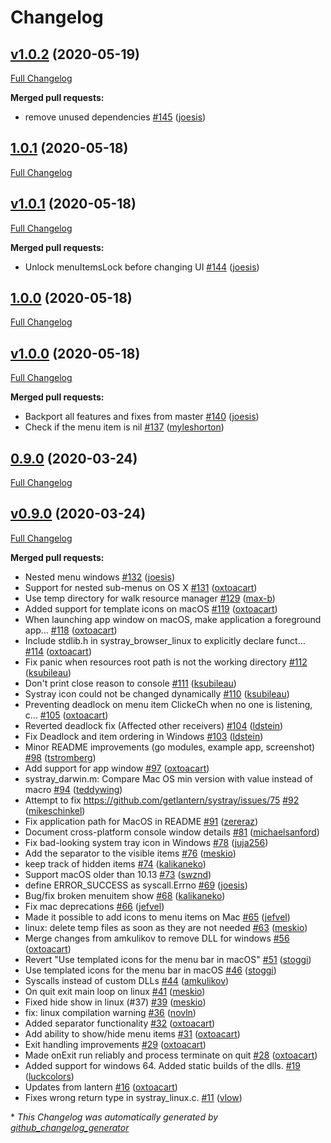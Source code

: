 # Changelog

## [v1.0.2](https://github.com/getlantern/systray/tree/v1.0.2) (2020-05-19)

[Full Changelog](https://github.com/getlantern/systray/compare/1.0.1...v1.0.2)

**Merged pull requests:**

- remove unused dependencies [\#145](https://github.com/getlantern/systray/pull/145) ([joesis](https://github.com/joesis))

## [1.0.1](https://github.com/getlantern/systray/tree/1.0.1) (2020-05-18)

[Full Changelog](https://github.com/getlantern/systray/compare/v1.0.1...1.0.1)

## [v1.0.1](https://github.com/getlantern/systray/tree/v1.0.1) (2020-05-18)

[Full Changelog](https://github.com/getlantern/systray/compare/1.0.0...v1.0.1)

**Merged pull requests:**

- Unlock menuItemsLock before changing UI [\#144](https://github.com/getlantern/systray/pull/144) ([joesis](https://github.com/joesis))

## [1.0.0](https://github.com/getlantern/systray/tree/1.0.0) (2020-05-18)

[Full Changelog](https://github.com/getlantern/systray/compare/v1.0.0...1.0.0)

## [v1.0.0](https://github.com/getlantern/systray/tree/v1.0.0) (2020-05-18)

[Full Changelog](https://github.com/getlantern/systray/compare/0.9.0...v1.0.0)

**Merged pull requests:**

- Backport all features and fixes from master [\#140](https://github.com/getlantern/systray/pull/140) ([joesis](https://github.com/joesis))
- Check if the menu item is nil [\#137](https://github.com/getlantern/systray/pull/137) ([myleshorton](https://github.com/myleshorton))

## [0.9.0](https://github.com/getlantern/systray/tree/0.9.0) (2020-03-24)

[Full Changelog](https://github.com/getlantern/systray/compare/v0.9.0...0.9.0)

## [v0.9.0](https://github.com/getlantern/systray/tree/v0.9.0) (2020-03-24)

[Full Changelog](https://github.com/getlantern/systray/compare/8e63b37ef27d94f6db79c4ffb941608e8f0dc2f9...v0.9.0)

**Merged pull requests:**

- Nested menu windows [\#132](https://github.com/getlantern/systray/pull/132) ([joesis](https://github.com/joesis))
- Support for nested sub-menus on OS X [\#131](https://github.com/getlantern/systray/pull/131) ([oxtoacart](https://github.com/oxtoacart))
- Use temp directory for walk resource manager [\#129](https://github.com/getlantern/systray/pull/129) ([max-b](https://github.com/max-b))
- Added support for template icons on macOS [\#119](https://github.com/getlantern/systray/pull/119) ([oxtoacart](https://github.com/oxtoacart))
- When launching app window on macOS, make application a foreground app… [\#118](https://github.com/getlantern/systray/pull/118) ([oxtoacart](https://github.com/oxtoacart))
- Include stdlib.h in systray\_browser\_linux to explicitly declare funct… [\#114](https://github.com/getlantern/systray/pull/114) ([oxtoacart](https://github.com/oxtoacart))
- Fix panic when resources root path is not the working directory [\#112](https://github.com/getlantern/systray/pull/112) ([ksubileau](https://github.com/ksubileau))
- Don't print close reason to console [\#111](https://github.com/getlantern/systray/pull/111) ([ksubileau](https://github.com/ksubileau))
- Systray icon could not be changed dynamically [\#110](https://github.com/getlantern/systray/pull/110) ([ksubileau](https://github.com/ksubileau))
- Preventing deadlock on menu item ClickeCh when no one is listening, c… [\#105](https://github.com/getlantern/systray/pull/105) ([oxtoacart](https://github.com/oxtoacart))
- Reverted deadlock fix \(Affected other receivers\) [\#104](https://github.com/getlantern/systray/pull/104) ([ldstein](https://github.com/ldstein))
- Fix Deadlock and item ordering in Windows [\#103](https://github.com/getlantern/systray/pull/103) ([ldstein](https://github.com/ldstein))
- Minor README improvements \(go modules, example app, screenshot\) [\#98](https://github.com/getlantern/systray/pull/98) ([tstromberg](https://github.com/tstromberg))
- Add support for app window [\#97](https://github.com/getlantern/systray/pull/97) ([oxtoacart](https://github.com/oxtoacart))
- systray\_darwin.m: Compare Mac OS min version with value instead of macro [\#94](https://github.com/getlantern/systray/pull/94) ([teddywing](https://github.com/teddywing))
- Attempt to fix https://github.com/getlantern/systray/issues/75 [\#92](https://github.com/getlantern/systray/pull/92) ([mikeschinkel](https://github.com/mikeschinkel))
- Fix application path for MacOS in README [\#91](https://github.com/getlantern/systray/pull/91) ([zereraz](https://github.com/zereraz))
- Document cross-platform console window details [\#81](https://github.com/getlantern/systray/pull/81) ([michaelsanford](https://github.com/michaelsanford))
- Fix bad-looking system tray icon in Windows [\#78](https://github.com/getlantern/systray/pull/78) ([juja256](https://github.com/juja256))
- Add the separator to the visible items [\#76](https://github.com/getlantern/systray/pull/76) ([meskio](https://github.com/meskio))
- keep track of hidden items [\#74](https://github.com/getlantern/systray/pull/74) ([kalikaneko](https://github.com/kalikaneko))
- Support macOS older than 10.13 [\#73](https://github.com/getlantern/systray/pull/73) ([swznd](https://github.com/swznd))
- define ERROR\_SUCCESS as syscall.Errno [\#69](https://github.com/getlantern/systray/pull/69) ([joesis](https://github.com/joesis))
- Bug/fix broken menuitem show [\#68](https://github.com/getlantern/systray/pull/68) ([kalikaneko](https://github.com/kalikaneko))
- Fix mac deprecations [\#66](https://github.com/getlantern/systray/pull/66) ([jefvel](https://github.com/jefvel))
- Made it possible to add icons to menu items on Mac [\#65](https://github.com/getlantern/systray/pull/65) ([jefvel](https://github.com/jefvel))
- linux: delete temp files as soon as they are not needed [\#63](https://github.com/getlantern/systray/pull/63) ([meskio](https://github.com/meskio))
- Merge changes from amkulikov to remove DLL for windows [\#56](https://github.com/getlantern/systray/pull/56) ([oxtoacart](https://github.com/oxtoacart))
- Revert "Use templated icons for the menu bar in macOS" [\#51](https://github.com/getlantern/systray/pull/51) ([stoggi](https://github.com/stoggi))
- Use templated icons for the menu bar in macOS [\#46](https://github.com/getlantern/systray/pull/46) ([stoggi](https://github.com/stoggi))
- Syscalls instead of custom DLLs [\#44](https://github.com/getlantern/systray/pull/44) ([amkulikov](https://github.com/amkulikov))
- On quit exit main loop on linux [\#41](https://github.com/getlantern/systray/pull/41) ([meskio](https://github.com/meskio))
- Fixed hide show in linux \(\#37\) [\#39](https://github.com/getlantern/systray/pull/39) ([meskio](https://github.com/meskio))
- fix: linux compilation warning [\#36](https://github.com/getlantern/systray/pull/36) ([novln](https://github.com/novln))
- Added separator functionality [\#32](https://github.com/getlantern/systray/pull/32) ([oxtoacart](https://github.com/oxtoacart))
- Add ability to show/hide menu items [\#31](https://github.com/getlantern/systray/pull/31) ([oxtoacart](https://github.com/oxtoacart))
- Exit handling improvements [\#29](https://github.com/getlantern/systray/pull/29) ([oxtoacart](https://github.com/oxtoacart))
- Made onExit run reliably and process terminate on quit [\#28](https://github.com/getlantern/systray/pull/28) ([oxtoacart](https://github.com/oxtoacart))
- Added support for windows 64. Added static builds of the dlls. [\#19](https://github.com/getlantern/systray/pull/19) ([luckcolors](https://github.com/luckcolors))
- Updates from lantern [\#16](https://github.com/getlantern/systray/pull/16) ([oxtoacart](https://github.com/oxtoacart))
- Fixes wrong return type in systray\_linux.c. [\#11](https://github.com/getlantern/systray/pull/11) ([vlow](https://github.com/vlow))



\* *This Changelog was automatically generated by [github_changelog_generator](https://github.com/github-changelog-generator/github-changelog-generator)*
